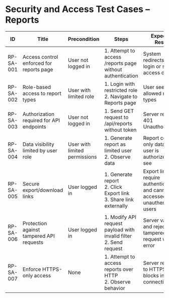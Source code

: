# Security and Access Test Cases – Reports

| ID          | Title                                       | Precondition                        | Steps                                                         | Expected Result                           | Actual Result | Status |
|-------------|---------------------------------------------|-------------------------------------|---------------------------------------------------------------|-------------------------------------------|---------------|--------|
| RP-SA-001   | Access control enforced for reports page    | User not logged in                  | 1. Attempt to access /reports page without authentication | System redirects to login or shows access denied |               |        |
| RP-SA-002   | Role-based access to report types           | User with limited role              | 1. Login with restricted role <br> 2. Navigate to Reports page | User sees only allowed report types |               |        |
| RP-SA-003   | Authorization required for API endpoints    | User not logged in                  | 1. Send GET request to /api/reports without token | Server returns 401 Unauthorized |               |        |
| RP-SA-004   | Data visibility limited by user role        | User with limited permissions       | 1. Generate report as limited user <br> 2. Observe data | Report contains only data the user is authorized to see |               |        |
| RP-SA-005   | Secure export/download links                | User logged in                      | 1. Generate report <br> 2. Click Export link <br> 3. Share link externally | Export links require authentication and cannot be accessed by unauthenticated users |               |        |
| RP-SA-006   | Protection against tampered API requests    | User logged in                      | 1. Modify API request payload with invalid filter <br> 2. Send request | Server validates and rejects tampered request with error |               |        |
| RP-SA-007   | Enforce HTTPS-only access                   | None                                | 1. Attempt to access reports over HTTP <br> 2. Observe behavior | Server redirects to HTTPS or blocks insecure connection |               |        |